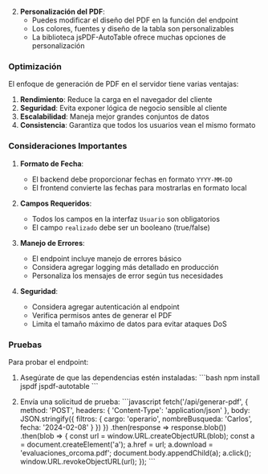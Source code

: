 
2. **Personalización del PDF**:
   - Puedes modificar el diseño del PDF en la función del endpoint
   - Los colores, fuentes y diseño de la tabla son personalizables
   - La biblioteca jsPDF-AutoTable ofrece muchas opciones de personalización

### Optimización

El enfoque de generación de PDF en el servidor tiene varias ventajas:

1. **Rendimiento**: Reduce la carga en el navegador del cliente
2. **Seguridad**: Evita exponer lógica de negocio sensible al cliente
3. **Escalabilidad**: Maneja mejor grandes conjuntos de datos
4. **Consistencia**: Garantiza que todos los usuarios vean el mismo formato

### Consideraciones Importantes

1. **Formato de Fecha**:
   - El backend debe proporcionar fechas en formato `YYYY-MM-DD`
   - El frontend convierte las fechas para mostrarlas en formato local

2. **Campos Requeridos**:
   - Todos los campos en la interfaz `Usuario` son obligatorios
   - El campo `realizado` debe ser un booleano (true/false)

3. **Manejo de Errores**:
   - El endpoint incluye manejo de errores básico
   - Considera agregar logging más detallado en producción
   - Personaliza los mensajes de error según tus necesidades

4. **Seguridad**:
   - Considera agregar autenticación al endpoint
   - Verifica permisos antes de generar el PDF
   - Limita el tamaño máximo de datos para evitar ataques DoS

### Pruebas

Para probar el endpoint:

1. Asegúrate de que las dependencias estén instaladas:
   \`\`\`bash
   npm install jspdf jspdf-autotable
   \`\`\`

2. Envía una solicitud de prueba:
   \`\`\`javascript
   fetch('/api/generar-pdf', {
     method: 'POST',
     headers: { 'Content-Type': 'application/json' },
     body: JSON.stringify({ 
       filtros: { 
         cargo: 'operario',
         nombreBusqueda: 'Carlos',
         fecha: '2024-02-08'
       } 
     })
   })
   .then(response => response.blob())
   .then(blob => {
     const url = window.URL.createObjectURL(blob);
     const a = document.createElement('a');
     a.href = url;
     a.download = 'evaluaciones_orcoma.pdf';
     document.body.appendChild(a);
     a.click();
     window.URL.revokeObjectURL(url);
   });
   \`\`\`

